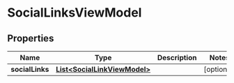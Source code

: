 
# SocialLinksViewModel

## Properties
Name | Type | Description | Notes
------------ | ------------- | ------------- | -------------
**socialLinks** | [**List&lt;SocialLinkViewModel&gt;**](SocialLinkViewModel.md) |  |  [optional]



